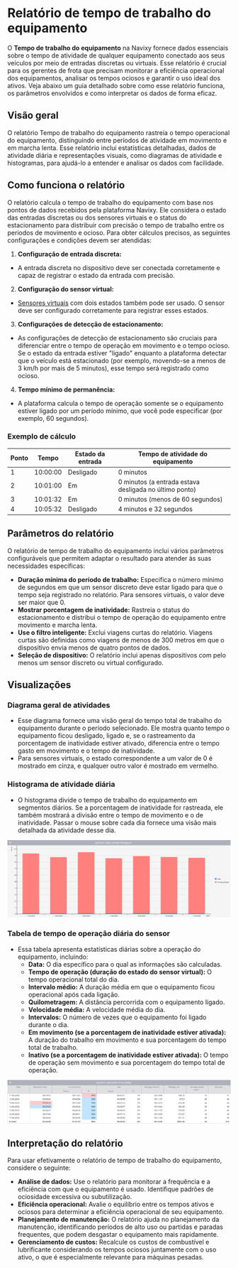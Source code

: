 # Relatório de tempo de trabalho do equipamento

O **Tempo de trabalho do equipamento** na Navixy fornece dados essenciais sobre o tempo de atividade de qualquer equipamento conectado aos seus veículos por meio de entradas discretas ou virtuais. Esse relatório é crucial para os gerentes de frota que precisam monitorar a eficiência operacional dos equipamentos, analisar os tempos ociosos e garantir o uso ideal dos ativos. Veja abaixo um guia detalhado sobre como esse relatório funciona, os parâmetros envolvidos e como interpretar os dados de forma eficaz.

## Visão geral

O relatório Tempo de trabalho do equipamento rastreia o tempo operacional do equipamento, distinguindo entre períodos de atividade em movimento e em marcha lenta. Esse relatório inclui estatísticas detalhadas, dados de atividade diária e representações visuais, como diagramas de atividade e histogramas, para ajudá-lo a entender e analisar os dados com facilidade.

## Como funciona o relatório

O relatório calcula o tempo de trabalho do equipamento com base nos pontos de dados recebidos pela plataforma Navixy. Ele considera o estado das entradas discretas ou dos sensores virtuais e o status do estacionamento para distribuir com precisão o tempo de trabalho entre os períodos de movimento e ocioso. Para obter cálculos precisos, as seguintes configurações e condições devem ser atendidas:

1. **Configuração de entrada discreta:**
  - A entrada discreta no dispositivo deve ser conectada corretamente e capaz de registrar o estado da entrada com precisão.
2. **Configuração do sensor virtual:**
  - [Sensores virtuais](../../dispositivos-e-configuracoes/sensores-de-veiculos/sensores-virtuais.md) com dois estados também pode ser usado. O sensor deve ser configurado corretamente para registrar esses estados.
3. **Configurações de detecção de estacionamento:**
  - As configurações de detecção de estacionamento são cruciais para diferenciar entre o tempo de operação em movimento e o tempo ocioso. Se o estado da entrada estiver "ligado" enquanto a plataforma detectar que o veículo está estacionado (por exemplo, movendo-se a menos de 3 km/h por mais de 5 minutos), esse tempo será registrado como ocioso.
4. **Tempo mínimo de permanência:**
  - A plataforma calcula o tempo de operação somente se o equipamento estiver ligado por um período mínimo, que você pode especificar (por exemplo, 60 segundos).

### Exemplo de cálculo

| Ponto | Tempo | Estado da entrada | Tempo de atividade do equipamento |
| --- | --- | --- | --- |
| 1   | 10:00:00 | Desligado | 0 minutos |
| 2   | 10:01:00 | Em  | 0 minutos (a entrada estava desligada no último ponto) |
| 3   | 10:01:32 | Em  | 0 minutos (menos de 60 segundos) |
| 4   | 10:05:32 | Desligado | 4 minutos e 32 segundos |

## Parâmetros do relatório

O relatório de tempo de trabalho do equipamento inclui vários parâmetros configuráveis que permitem adaptar o resultado para atender às suas necessidades específicas:

- **Duração mínima do período de trabalho:** Especifica o número mínimo de segundos em que um sensor discreto deve estar ligado para que o tempo seja registrado no relatório. Para sensores virtuais, o valor deve ser maior que 0.
- **Mostrar porcentagem de inatividade:** Rastreia o status do estacionamento e distribui o tempo de operação do equipamento entre movimento e marcha lenta.
- **Use o filtro inteligente:** Exclui viagens curtas do relatório. Viagens curtas são definidas como viagens de menos de 300 metros em que o dispositivo envia menos de quatro pontos de dados.
- **Seleção de dispositivo:** O relatório inclui apenas dispositivos com pelo menos um sensor discreto ou virtual configurado.

## Visualizações

### Diagrama geral de atividades

- Esse diagrama fornece uma visão geral do tempo total de trabalho do equipamento durante o período selecionado. Ele mostra quanto tempo o equipamento ficou desligado, ligado e, se o rastreamento da porcentagem de inatividade estiver ativado, diferencia entre o tempo gasto em movimento e o tempo de inatividade.
- Para sensores virtuais, o estado correspondente a um valor de 0 é mostrado em cinza, e qualquer outro valor é mostrado em vermelho.

### Histograma de atividade diária

- O histograma divide o tempo de trabalho do equipamento em segmentos diários. Se a porcentagem de inatividade for rastreada, ele também mostrará a divisão entre o tempo de movimento e o de inatividade. Passar o mouse sobre cada dia fornece uma visão mais detalhada da atividade desse dia.

![image-20240815-010538.png](attachments/image-20240815-010538.png)

### Tabela de tempo de operação diária do sensor

- Essa tabela apresenta estatísticas diárias sobre a operação do equipamento, incluindo:
  - **Data:** O dia específico para o qual as informações são calculadas.
  - **Tempo de operação (duração do estado do sensor virtual):** O tempo operacional total do dia.
  - **Intervalo médio:** A duração média em que o equipamento ficou operacional após cada ligação.
  - **Quilometragem:** A distância percorrida com o equipamento ligado.
  - **Velocidade média:** A velocidade média do dia.
  - **Intervalos:** O número de vezes que o equipamento foi ligado durante o dia.
  - **Em movimento (se a porcentagem de inatividade estiver ativada):** A duração do trabalho em movimento e sua porcentagem do tempo total de trabalho.
  - **Inativo (se a porcentagem de inatividade estiver ativada):** O tempo de operação sem movimento e sua porcentagem do tempo total de operação.

![image-20240815-010619.png](attachments/image-20240815-010619.png)

## Interpretação do relatório

Para usar efetivamente o relatório de tempo de trabalho do equipamento, considere o seguinte:

- **Análise de dados:** Use o relatório para monitorar a frequência e a eficiência com que o equipamento é usado. Identifique padrões de ociosidade excessiva ou subutilização.
- **Eficiência operacional:** Avalie o equilíbrio entre os tempos ativos e ociosos para determinar a eficiência operacional de seu equipamento.
- **Planejamento de manutenção:** O relatório ajuda no planejamento da manutenção, identificando períodos de alto uso ou partidas e paradas frequentes, que podem desgastar o equipamento mais rapidamente.
- **Gerenciamento de custos:** Recalcule os custos de combustível e lubrificante considerando os tempos ociosos juntamente com o uso ativo, o que é especialmente relevante para máquinas pesadas.